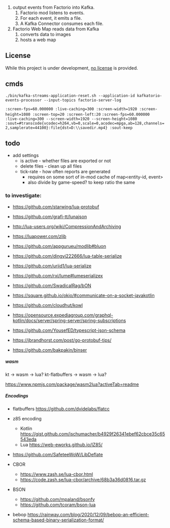 1. output events from Factorio into Kafka.
    1. Factorio mod listens to events.
    2. For each event, it emits a file.
    3. A Kafka Connector consumes each file.
2. Factorio Web Map reads data from Kafka
    1. converts data to images
    2. hosts a web map

## License

While this project is under development, [no license](https://choosealicense.com/no-permission/)
is provided.

## cmds

`./bin/kafka-streams-application-reset.sh --application-id kafkatorio-events-processor --input-topics factorio-server-log`

`:screen-fps=60.000000 :live-caching=300 :screen-width=1920 :screen-height=1080 :screen-top=20 :screen-left:20`
`:screen-fps=60.000000 :live-caching=300 --screen-width=1920 --screen-height=1080  :sout=#transcode{vcodec=h264,vb=0,scale=0,acodec=mpga,ab=128,channels=2,samplerate=44100}:file{dst=D:\\savedir.mp4} :sout-keep`

## todo

* add settings
    * is active - whether files are exported or not
    * delete files - clean up all files
    * tick-rate - how often reports are generated
        * requires on some sort of in-mod cache of map<entity-id, event>
        * also divide by game-speed? to keep ratio the same

### to investigate:

* https://github.com/starwing/lua-protobuf
* https://github.com/grafi-tt/lunajson
* http://lua-users.org/wiki/CompressionAndArchiving
* https://luapower.com/zlib
* https://github.com/appgurueu/modlib#bluon
* https://github.com/dingyi222666/lua-table-serialize
* https://github.com/uriid1/lua-serialize
* https://github.com/rxi/lume#lumeserializex
* https://github.com/SwadicalRag/bON

* https://square.github.io/okio/#communicate-on-a-socket-javakotlin

* https://github.com/cloudhut/kowl
* https://opensource.expediagroup.com/graphql-kotlin/docs/server/spring-server/spring-subscriptions
* https://github.com/YousefED/typescript-json-schema

* https://jbrandhorst.com/post/go-protobuf-tips/

* https://github.com/bakpakin/binser

##### wasm

kt -> wasm -> lua? kt-flatbuffers -> wasm -> lua?

https://www.npmjs.com/package/wasm2lua?activeTab=readme

##### Encodings

* flatbuffers https://github.com/dvidelabs/flatcc
* z85 encoding
    * Kotlin https://gist.github.com/ischumacher/b4929f26341ebef62cbce35c65543eda
    * Lua https://web-eworks.github.io/lZ85/
* https://github.com/SafeteeWoW/LibDeflate
* CBOR
    * https://www.zash.se/lua-cbor.html
    * https://code.zash.se/lua-cbor/archive/68b3a36d0816.tar.gz

* BSON 
  * https://github.com/mpaland/bsonfy
  * https://github.com/tcoram/bson-lua

* bebop https://rainway.com/blog/2020/12/09/bebop-an-efficient-schema-based-binary-serialization-format/

